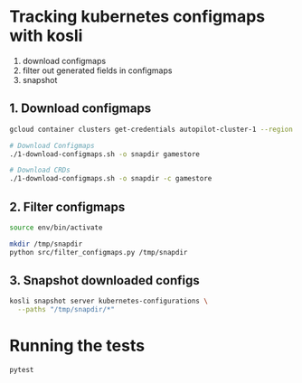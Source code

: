 


# Tracking kubernetes configmaps with kosli


1. download configmaps
2. filter out generated fields in configmaps
3. snapshot 

## 1. Download configmaps

```bash
gcloud container clusters get-credentials autopilot-cluster-1 --region us-central1 --project test-kubernetes-environment

# Download Configmaps
./1-download-configmaps.sh -o snapdir gamestore

# Download CRDs
./1-download-configmaps.sh -o snapdir -c gamestore
```

## 2. Filter configmaps

```bash
source env/bin/activate

mkdir /tmp/snapdir
python src/filter_configmaps.py /tmp/snapdir

```


## 3. Snapshot downloaded configs

```bash
kosli snapshot server kubernetes-configurations \
  --paths "/tmp/snapdir/*"
```


# Running the tests

```bash
pytest
```